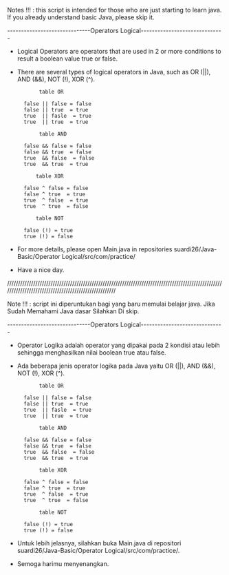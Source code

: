 Notes !!! : this script is intended for those who are just starting to learn java. If you already understand basic Java, please skip it.

------------------------------Operators Logical------------------------------

- Logical Operators are operators that are used in 2 or more conditions to result a boolean value true or false.

- There are several types of logical operators in Java, such as OR (||), AND (&&), NOT (!), XOR (^).

             table OR

        false || false = false
        false || true  = true
        true  || fasle  = true
        true  || true  = true
        
             table AND

        false && false = false
        false && true  = false
        true  && false  = false
        true  && true  = true

            table XOR

        false ^ false = false
        false ^ true  = true
        true  ^ false  = true
        true  ^ true  = false

            table NOT
            
        false (!) = true
        true (!) = false
        
        
        
- For more details, please open Main.java in repositories suardi26/Java-Basic/Operator Logical/src/com/practice/
     
- Have a nice day.

/////////////////////////////////////////////////////////////////////////////////////////////////////////////////////////////////////////////////////

Note !!! : script ini diperuntukan bagi yang baru memulai belajar java. Jika Sudah Memahami Java dasar Silahkan Di skip.

------------------------------Operators Logical------------------------------

- Operator Logika adalah operator yang dipakai pada 2 kondisi atau lebih sehingga menghasilkan nilai boolean true atau false.

- Ada beberapa jenis operator logika pada Java yaitu OR (||), AND (&&), NOT (!), XOR (^).
   
             table OR

        false || false = false
        false || true  = true
        true  || fasle  = true
        true  || true  = true
        
             table AND

        false && false = false
        false && true  = false
        true  && false  = false
        true  && true  = true

             table XOR

        false ^ false = false
        false ^ true  = true
        true  ^ false  = true
        true  ^ true  = false

             table NOT
            
        false (!) = true
        true (!) = false
        
- Untuk lebih jelasnya, silahkan buka Main.java di repositori suardi26/Java-Basic/Operator Logical/src/com/practice/.

- Semoga harimu menyenangkan.
